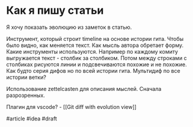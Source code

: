# Как я пишу статьи

Я хочу показать эволюцию из заметок в статью.

Инструмент, который строит timeline на основе истории гита. Чтобы было видно, как меняется текст. Как мысль автора обретает форму. Какие инструменты используются. Например по каждому комиту выгружается текст - столбик за столбиком. Потом между строками с столбиках рисуются линии и подсвечиваются похожие и не похожие. Как будто серия дифов но по всей истории гита. Мультидиф по все истории ветки?
 
Использование zettelcasten для описания мыслей. Сначала разрозренных.

Плагин для vscode? - [[Git diff with evolution view]]

#article #idea #draft